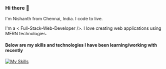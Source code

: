 ### Hi there 👋

I'm Nishanth from Chennai, India.
I code to live.

I'm a < Full-Stack-Web-Developer />. I love creating web applications using MERN technologies.

#### Below are my skills and technologies I have been learning/working with recently
[![My Skills](https://skillicons.dev/icons?i=react,nextjs,nodejs,express,mongodb,mysql,redux,js,html,css,tailwind,sass,cs,git,github,vscode,netlify,heroku)](https://skillicons.dev)
